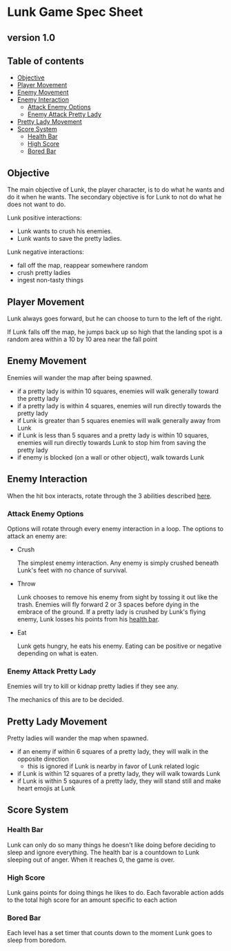 # Lunk Game Spec Sheet
## version 1.0

## Table of contents
- [Objective](#objective)
- [Player Movement](#player-movement)
- [Enemy Movement](#enemy-movement)
- [Enemy Interaction](#enemy-interaction)
    - [Attack Enemy Options](#attack-enemy-options)
    - [Enemy Attack Pretty Lady](#enemy-attack-pretty-lady)
- [Pretty Lady Movement](#pretty-lady-movement)
- [Score System](#score-system)
    - [Health Bar](#health-bar)
    - [High Score](#high-score)
    - [Bored Bar](#bored-bar)


## Objective
The main objective of Lunk, the player character, is to do what he wants and do it when he wants.
The secondary objective is for Lunk to not do what he does not want to do.

Lunk positive interactions:
* Lunk wants to crush his enemies.
* Lunk wants to save the pretty ladies.


Lunk negative interactions:
* fall off the map, reappear somewhere random
* crush pretty ladies
* ingest non-tasty things


## Player Movement
Lunk always goes forward, but he can choose to turn to the left of the right.

If Lunk falls off the map, he jumps back up so high that the landing spot is a random area within a 10 by 10 area near the fall point

## Enemy Movement
Enemies will wander the map after being spawned.

* if a pretty lady is within 10 squares, enemies will walk generally toward the pretty lady
* if a pretty lady is within 4 squares, enemies will run directly towards the pretty lady
* if Lunk is greater than 5 squares enemies will walk generally away from Lunk
* if Lunk is less than 5 squares and a pretty lady is within 10 squares, enemies will run directly towards Lunk to stop him from saving the pretty lady
* if enemy is blocked (on a wall or other object), walk towards Lunk

## Enemy Interaction
When the hit box interacts, rotate through the 3 abilities described [here](#attack-enemy-options).

### Attack Enemy Options
Options will rotate through every enemy interaction in a loop. The options to attack an enemy are:
* Crush

  The simplest enemy interaction. Any enemy is simply crushed beneath Lunk's feet with no chance of survival.
* Throw

  Lunk chooses to remove his enemy from sight by tossing it out like the trash. Enemies will fly forward 2 or 3 spaces before dying in the embrace of the ground.
If a pretty lady is crushed by Lunk's flying enemy, Lunk losses his points from his [health bar](#health-bar).
* Eat

  Lunk gets hungry, he eats his enemy. Eating can be positive or negative depending on what is eaten.

### Enemy Attack Pretty Lady
Enemies will try to kill or kidnap pretty ladies if they see any.

The mechanics of this are to be decided.

## Pretty Lady Movement
Pretty ladies will wander the map when spawned.

* if an enemy if within 6 squares of a pretty lady, they will walk in the opposite direction
    * this is ignored if Lunk is nearby in favor of Lunk related logic
* if Lunk is within 12 squares of a pretty lady, they will walk towards Lunk
* if Lunk is within 5 sqaures of a pretty lady, they will stand still and make heart emojis at Lunk 

## Score System
### Health Bar
Lunk can only do so many things he doesn't like doing before deciding to sleep and ignore everything.
The health bar is a countdown to Lunk sleeping out of anger. When it reaches 0, the game is over.

### High Score
Lunk gains points for doing things he likes to do.
Each favorable action adds to the total high score for an amount specific to each action

### Bored Bar
Each level has a set timer that counts down to the moment Lunk goes to sleep from boredom.